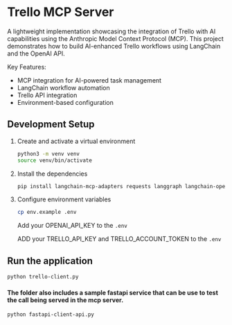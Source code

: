 # Trello MCP Server

A lightweight implementation showcasing the integration of Trello with AI capabilities using the Anthropic Model Context Protocol (MCP). This project demonstrates how to build AI-enhanced Trello workflows using LangChain and the OpenAI API.

Key Features:
- MCP integration for AI-powered task management
- LangChain workflow automation
- Trello API integration
- Environment-based configuration

## Development Setup

1.  Create and activate a virtual environment
    ```bash
    python3 -m venv venv
    source venv/bin/activate
    ```

2.  Install the dependencies
    ```bash
    pip install langchain-mcp-adapters requests langgraph langchain-openai python-dotenv 
    ```

3.  Configure environment variables
    ```bash
    cp env.example .env
    ```
    Add your OPENAI_API_KEY to the `.env`
    
    ADD your TRELLO_API_KEY and TRELLO_ACCOUNT_TOKEN to the `.env`

## Run the application
```bash
python trello-client.py
```

#### The folder also includes a sample fastapi service that can be use to test the call being served in the mcp server.
```bash
python fastapi-client-api.py
```